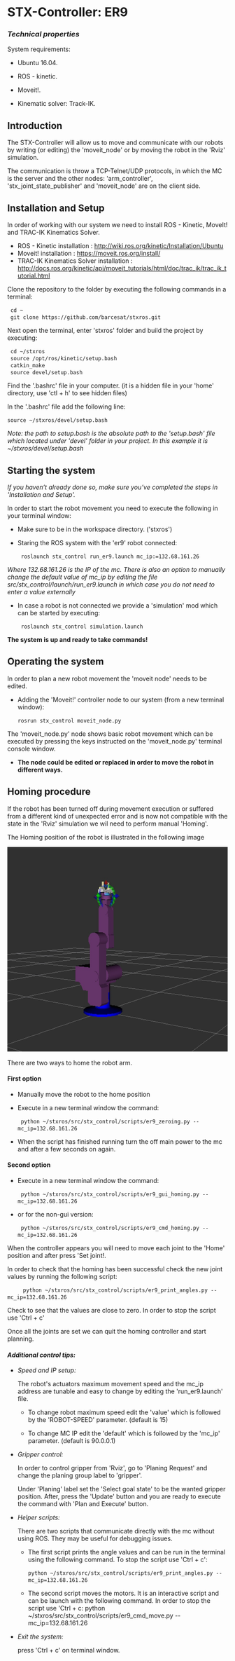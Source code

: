 # STX-Controller: ER9 

### ***Technical properties***

 System requirements:
   
   * Ubuntu 16.04. 
   
   * ROS - kinetic.
   
   * Moveit!. 
   
   * Kinematic solver: Track-IK.

## **Introduction**

 The STX-Controller will allow us to move and communicate with our robots 
 by writing (or editing) the 'moveit_node' or by moving the robot in the 'Rviz' simulation.
 
 The communication is throw a TCP-Telnet/UDP protocols, in which the MC is the server and 
 the other nodes: 'arm_controller', 'stx_joint_state_publisher' and 
 'moveit_node' are on the client side.

## **Installation and Setup**
  
 In order of working with our system we need to install ROS - Kinetic, MoveIt! and TRAC-IK Kinematics Solver.
 
 - ROS - Kinetic installation : http://wiki.ros.org/kinetic/Installation/Ubuntu
 - Moveit! installation : https://moveit.ros.org/install/
 - TRAC-IK Kinematics Solver installation : http://docs.ros.org/kinetic/api/moveit_tutorials/html/doc/trac_ik/trac_ik_tutorial.html
 
 Clone the repository to the folder by executing the following commands in a terminal:
 
     cd ~
     git clone https://github.com/barcesat/stxros.git
 
 Next open the terminal, enter 'stxros' folder and build the project by executing:

     cd ~/stxros 
     source /opt/ros/kinetic/setup.bash
     catkin_make
     source devel/setup.bash
  
 Find the '.bashrc' file in your computer. (it is a hidden file in your 'home' directory, use 'ctl + h' to see hidden files)
 
 In the '.bashrc' file add the following line:
 
    source ~/stxros/devel/setup.bash
 
 _Note: the path to setup.bash is the absolute path to the 'setup.bash' file which located under 'devel' folder in your project. In this example it is ~/stxros/devel/setup.bash_
 
## **Starting the system**

  _If you haven’t already done so, make sure you’ve completed the steps in 'Installation and Setup'._

 In order to start the robot movement you need to execute the following in your terminal window:
 
 - Make sure to be in the workspace directory. ('stxros')

 - Staring the ROS system with the 'er9' robot connected:
 
        roslaunch stx_control run_er9.launch mc_ip:=132.68.161.26

_Where 132.68.161.26 is the IP of the mc. There is also an option to manually change the default value of mc\_ip by editing the file src/stx_control/launch/run_er9.launch in which case you do not need to enter a value externally_
 
 - In case a robot is not connected we provide a 'simulation' mod which can be started by executing:
 
        roslaunch stx_control simulation.launch
      
  
  **The system is up and ready to take commands!**
   
 
 ## **Operating the system**
 
   In order to plan a new robot movement the 'moveit node' needs to be edited.
   
   - Adding the 'Moveit!' controller node to our system (from a new terminal window):

         rosrun stx_control moveit_node.py
   
   The 'moveit_node.py' node shows basic robot movement which can be executed by pressing the 
   keys instructed on the 'moveit_node.py' terminal console window.
   
-   **The node could be edited or replaced in order to move the robot in different ways.**
   
 ## **Homing procedure**
 
If the robot has been turned off during movement execution or suffered from a different kind of unexpected
error and is now not compatible with the state in the 'Rviz' simulation we wil need to perform manual 'Homing'.

The Homing position of the robot is illustrated in the following image

![image](home_position.jpg)

There are two ways to home the robot arm. 

 #### First option

 - Manually move the robot to the home position
 - Execute in a new terminal window the command:

        python ~/stxros/src/stx_control/scripts/er9_zeroing.py --mc_ip=132.68.161.26
 - When the script has finished running turn the off main power to the mc and after a few seconds on again. 
 #### Second option

 - Execute in a new terminal window the command:
 
        python ~/stxros/src/stx_control/scripts/er9_gui_homing.py --mc_ip=132.68.161.26
 - or for the non-gui version:

        python ~/stxros/src/stx_control/scripts/er9_cmd_homing.py --mc_ip=132.68.161.26
  
  When the controller appears you will need to move each joint to the 'Home' position and after press 'Set joint!.

  In order to check that the homing has been successful check the new joint values by running the following script:

         python ~/stxros/src/stx_control/scripts/er9_print_angles.py --mc_ip=132.68.161.26
 Check to see that the values are close to zero. In order to stop the script use 'Ctrl + c'

 Once all the joints are set we can quit the homing controller and start planning.
    
  #### _**Additional control tips:**_
- _Speed and IP setup:_

    The robot's actuators maximum movement speed and the mc_ip address are tunable and easy to change by editing the 'run_er9.launch' file.
    
     - To change robot maximum speed edit the 'value' which is followed by the 'ROBOT-SPEED' parameter. (default is 15)
    
    -  To change MC IP edit the 'default' which is followed by the 'mc_ip' parameter. (default is 90.0.0.1)
    
- _Gripper control:_

   In order to control gripper from 'Rviz', go to 'Planing Request' and
 change the planing group label to 'gripper'. 
 
   Under 'Planing' label set the 'Select goal state' to be the wanted gripper position.
   After, press the 'Update' button and you are ready to execute the command with 'Plan and Execute'
   button.
 
- _Helper scripts:_

   There are two scripts that communicate directly with the mc without using ROS. They may be useful for debugging issues.

   - The first script prints the angle values and can be run in the terminal using the following command. To stop the script use 'Ctrl + c':
 
         python ~/stxros/src/stx_control/scripts/er9_print_angles.py --mc_ip=132.68.161.26

   - The second script moves the motors. It is an interactive script and can be launch with the following command. In order to stop the script use 'Ctrl + c:
         python ~/stxros/src/stx_control/scripts/er9_cmd_move.py --mc_ip=132.68.161.26
- _Exit the system:_

    press 'Ctrl + c' on terminal window.

